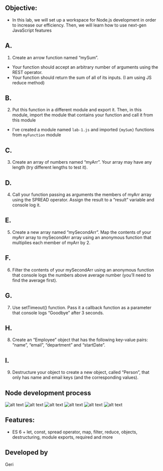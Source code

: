 ## Objective: 
- In this lab, we will set up a workspace for Node.js development in order to increase our efficiency. Then, we will learn how to use next-gen JavaScript features

## A. 
1. Create an arrow function named “mySum”.
- Your function should accept an arbitrary number of arguments using the REST operator.
- Your function should return the sum of all of its inputs. (I am using JS reduce method)

## B. 
2. Put this function in a different module and export it. Then, in this module, import the module that contains your function and call it from this module
- I've created a module named `lab-1.js` and imported `{mySum}` functions from `myFunction` module

## C. 
3. Create an array of numbers named “myArr”. Your array may have any length (try different lengths to test it). 

## D. 
4. Call your function passing as arguments the members of myArr array using the SPREAD operator. Assign the result to a “result” variable and console log it.

## E. 
5. Create a new array named “mySecondArr”. Map the contents of your myArr array to mySecondArr array using an anonymous function that multiplies each member of myArr by 2.

## F. 
6. Filter the contents of your mySecondArr using an anonymous function that console logs the numbers above average number (you’ll need to find the average first).

## G.  
7. Use setTimeout() function. Pass it a callback function as a parameter that console logs “Goodbye” after 3 seconds.

## H.  
8. Create an “Employee” object that has the following key-value pairs: “name”, “email”, “department” and “startDate”.

## I. 
9. Destructure your object to create a new object, called “Person”, that only has name and email keys (and the corresponding values).
## Node development process

![alt text](./assets/1..png "image")
![alt text](./assets/import-require-file.png "image")
![alt text](./assets/c-d-exercises.png "image")
![alt text](./assets/map-eleemts-arr.png "image")
![alt text](./assets/goodBye.png "image")
![alt text](./assets/objects.png "image")

## Features: 
- ES 6 + let, const, spread operator, map, filter, reduce, objects, destructuring, module exports, required and more

## Developed by 
Geri